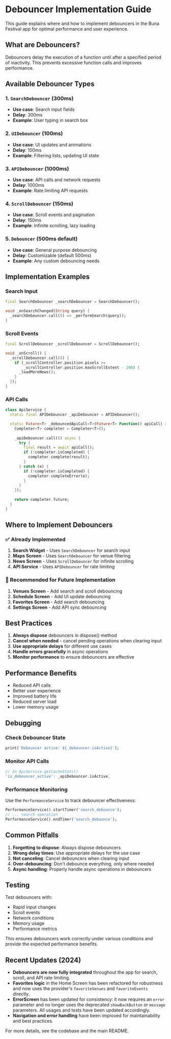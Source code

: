 # Debouncer Implementation Guide

This guide explains where and how to implement debouncers in the Buna Festival app for optimal performance and user experience.

## What are Debouncers?

Debouncers delay the execution of a function until after a specified period of inactivity. This prevents excessive function calls and improves performance.

## Available Debouncer Types

### 1. `SearchDebouncer` (300ms)
- **Use case**: Search input fields
- **Delay**: 300ms
- **Example**: User typing in search box

### 2. `UIDebouncer` (100ms)
- **Use case**: UI updates and animations
- **Delay**: 100ms
- **Example**: Filtering lists, updating UI state

### 3. `APIDebouncer` (1000ms)
- **Use case**: API calls and network requests
- **Delay**: 1000ms
- **Example**: Rate limiting API requests

### 4. `ScrollDebouncer` (150ms)
- **Use case**: Scroll events and pagination
- **Delay**: 150ms
- **Example**: Infinite scrolling, lazy loading

### 5. `Debouncer` (500ms default)
- **Use case**: General purpose debouncing
- **Delay**: Customizable (default 500ms)
- **Example**: Any custom debouncing needs

## Implementation Examples

### Search Input
```dart
final SearchDebouncer _searchDebouncer = SearchDebouncer();

void _onSearchChanged(String query) {
  _searchDebouncer.call(() => _performSearch(query));
}
```

### Scroll Events
```dart
final ScrollDebouncer _scrollDebouncer = ScrollDebouncer();

void _onScroll() {
  _scrollDebouncer.call(() {
    if (_scrollController.position.pixels >=
        _scrollController.position.maxScrollExtent - 200) {
      _loadMoreNews();
    }
  });
}
```

### API Calls
```dart
class ApiService {
  static final APIDebouncer _apiDebouncer = APIDebouncer();

  static Future<T> _debouncedApiCall<T>(Future<T> Function() apiCall) async {
    Completer<T> completer = Completer<T>();
    
    _apiDebouncer.call(() async {
      try {
        final result = await apiCall();
        if (!completer.isCompleted) {
          completer.complete(result);
        }
      } catch (e) {
        if (!completer.isCompleted) {
          completer.completeError(e);
        }
      }
    });
    
    return completer.future;
  }
}
```

## Where to Implement Debouncers

### ✅ Already Implemented
1. **Search Widget** - Uses `SearchDebouncer` for search input
2. **Maps Screen** - Uses `SearchDebouncer` for venue filtering
3. **News Screen** - Uses `ScrollDebouncer` for infinite scrolling
4. **API Service** - Uses `APIDebouncer` for rate limiting

### 🔄 Recommended for Future Implementation
1. **Venues Screen** - Add search and scroll debouncing
2. **Schedule Screen** - Add UI update debouncing
3. **Favorites Screen** - Add search debouncing
4. **Settings Screen** - Add API sync debouncing

## Best Practices

1. **Always dispose** debouncers in dispose() method
2. **Cancel when needed** - cancel pending operations when clearing input
3. **Use appropriate delays** for different use cases
4. **Handle errors gracefully** in async operations
5. **Monitor performance** to ensure debouncers are effective

## Performance Benefits

- Reduced API calls
- Better user experience
- Improved battery life
- Reduced server load
- Lower memory usage

## Debugging

### Check Debouncer State
```dart
print('Debouncer active: ${_debouncer.isActive}');
```

### Monitor API Calls
```dart
// In ApiService.getCacheStats()
'is_debouncer_active': _apiDebouncer.isActive,
```

### Performance Monitoring
Use the `PerformanceService` to track debouncer effectiveness:
```dart
PerformanceService().startTimer('search_debounce');
// ... search operation
PerformanceService().endTimer('search_debounce');
```

## Common Pitfalls

1. **Forgetting to dispose**: Always dispose debouncers
2. **Wrong delay times**: Use appropriate delays for the use case
3. **Not canceling**: Cancel debouncers when clearing input
4. **Over-debouncing**: Don't debounce everything, only where needed
5. **Async handling**: Properly handle async operations in debouncers

## Testing

Test debouncers with:
- Rapid input changes
- Scroll events
- Network conditions
- Memory usage
- Performance metrics

This ensures debouncers work correctly under various conditions and provide the expected performance benefits.

## Recent Updates (2024)

- **Debouncers are now fully integrated** throughout the app for search, scroll, and API rate limiting.
- **Favorites logic** in the Home Screen has been refactored for robustness and now uses the provider's `favoriteVenues` and `favoriteEvents` directly.
- **ErrorScreen** has been updated for consistency: it now requires an `error` parameter and no longer uses the deprecated `showBackButton` or `message` parameters. All usages and tests have been updated accordingly.
- **Navigation and error handling** have been improved for maintainability and best practices.

For more details, see the codebase and the main README. 